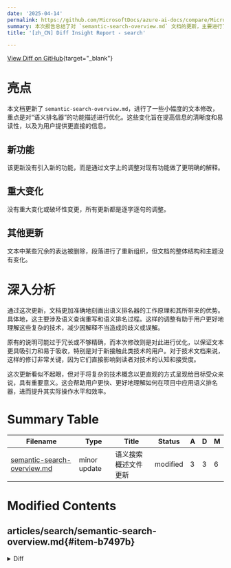 ```yaml
---
date: '2025-04-14'
permalink: https://github.com/MicrosoftDocs/azure-ai-docs/compare/MicrosoftDocs:83f1d3d...MicrosoftDocs:f2cba99
summary: 本次报告总结了对 `semantic-search-overview.md` 文档的更新，主要进行了小幅度的文本修改，尤其是对“语义排名器”功能描述的优化。这些调整旨在提升信息的清晰度和易读性，并为用户提供更直接的信息。此次更新并未引入新功能，而是通过语言调整对现有功能进行了更明确的解释。同时，文档没有重大变化或破坏性变更，所有更新均为逐字逐句的微调，删去了冗余表达并重新组织了段落，但整体结构和主题保持不变。此次更新使得文档更准确地反映语义排名器的工作原理及其优势，帮助用户更好地理解复杂技术，从而提高他们的操作水平和效率。
title: '[zh_CN] Diff Insight Report - search'

---
```


[View Diff on GitHub](https://github.com/MicrosoftDocs/azure-ai-docs/compare/MicrosoftDocs:83f1d3d...MicrosoftDocs:f2cba99){target="_blank"}

# 亮点

本文档更新了 `semantic-search-overview.md`，进行了一些小幅度的文本修改，重点是对“语义排名器”的功能描述进行优化。这些变化旨在提高信息的清晰度和易读性，以及为用户提供更直接的信息。

## 新功能

该更新没有引入新的功能，而是通过文字上的调整对现有功能做了更明确的解释。

## 重大变化

没有重大变化或破坏性变更，所有更新都是逐字逐句的调整。

## 其他更新

文本中某些冗余的表达被删除，段落进行了重新组织，但文档的整体结构和主题没有变化。

# 深入分析

通过这次更新，文档更加准确地刻画出语义排名器的工作原理和其所带来的优势。具体地，这主要涉及语义查询重写和语义排名过程。这样的调整有助于用户更好地理解这些复杂的技术，减少因解释不当造成的歧义或误解。

原有的说明可能过于冗长或不够精确，而本次修改则是对此进行优化，以保证文本更具吸引力和易于吸收，特别是对于新接触此类技术的用户。对于技术文档来说，这样的修订非常关键，因为它们直接影响到读者对技术的认知和接受度。

这次更新看似不起眼，但对于将复杂的技术概念以更直观的方式呈现给目标受众来说，具有重要意义。这会帮助用户更快、更好地理解如何在项目中应用语义排名器，进而提升其实际操作水平和效率。

# Summary Table
|  Filename  | Type |    Title    | Status | A  | D  | M  |
|------------|------|-------------|--------|----|----|----|
| [semantic-search-overview.md](#item-b7497b) | minor update | 语义搜索概述文件更新 | modified | 3 | 3 | 6 | 


# Modified Contents
## articles/search/semantic-search-overview.md{#item-b7497b}

<details>
<summary>Diff</summary>
````diff
@@ -24,13 +24,13 @@ Semantic ranker is a premium feature, billed by usage. We recommend this article
 
 ## What is semantic ranking?
 
-Semantic ranker calls LLMs at query time. LLms are used to improve the quality of an initial [BM25-ranked](index-similarity-and-scoring.md) or [RRF-ranked](hybrid-search-ranking.md) search result for text-based queries, the text portion of vector queries, and hybrid queries. Semantic ranking extends the query execution pipeline in three ways:
+Semantic ranker is a collection of query-side capabilities that improve the quality of an initial [BM25-ranked](index-similarity-and-scoring.md) or [RRF-ranked](hybrid-search-ranking.md) search result for text-based queries, the text portion of vector queries, and hybrid queries. Semantic ranking extends the query execution pipeline in three ways:
 
 * First, it always adds secondary ranking over an initial result set that was scored using BM25 or Reciprocal Rank Fusion (RRF). This secondary ranking uses multi-lingual, deep learning models adapted from Microsoft Bing to promote the most semantically relevant results.
 
 * Second, it returns captions and optionally extracts answers in the response, which you can render on a search page to improve the user's search experience.
 
-* Third, if you enable query rewrite, it calls an LLM to expand an initial query string into multiple semantically similar query strings. 
+* Third, if you enable query rewrite, it expands an initial query string into multiple semantically similar query strings. 
 
 Secondary ranking and "answers" apply to the query response. Query rewrite is part of the query request.
 
@@ -41,7 +41,7 @@ Here are the capabilities of the semantic reranker.
 | L2 ranking | Uses the context or semantic meaning of a query to compute a new relevance score over preranked results. |
 | [Semantic captions and highlights](semantic-how-to-query-request.md) | Extracts verbatim sentences and phrases from fields that best summarize the content, with highlights over key passages for easy scanning. Captions that summarize a result are useful when individual content fields are too dense for the search results page. Highlighted text elevates the most relevant terms and phrases so that users can quickly determine why a match was considered relevant. |
 | [Semantic answers](semantic-answers.md) | An optional and extra substructure returned from a semantic query. It provides a direct answer to a query that looks like a question. It requires that a document has text with the characteristics of an answer. |
-| [Query rewrite](semantic-how-to-query-rewrite.md) | Using text queries or the text portion of a vector query, semantic ranker creates up to 10 variants of the query, perhaps correcting typos or spelling errors, or rephrasing a query using synonyms generated by the LLM. The rewritten query runs on the search engine. The results are scored using BM25 or RRF scoring, and then rescored by semantic ranker.  |
+| [Query rewrite](semantic-how-to-query-rewrite.md) | Using text queries or the text portion of a vector query, semantic ranker creates up to 10 variants of the query, perhaps correcting typos or spelling errors, or rephrasing a query using generated synonyms. The rewritten query runs on the search engine. The results are scored using BM25 or RRF scoring, and then rescored by semantic ranker.  |
 
 ## How semantic ranker works
 
````
</details>

### Summary

```json
{
    "modification_type": "minor update",
    "modification_title": "语义搜索概述文件更新"
}
```

### Explanation
在文件 `semantic-search-overview.md` 中进行了小幅更新。该更改的具体内容包括对语义排名器功能描述的轻微调整，目的在于更清晰地传达其功能和应用场景。更新后，文本描述对语义排名器的功能做了一些逸变，尤其是在某些句子的表述上更强调了查询重写和语义排名的过程。

例如，描述语义排名器的段落被修改，使其更加简洁明了。此外，从描述中去掉了某些冗余的表达，使之更加流畅。文件的结构保持不变，但对几个关键点的说明优化，提高了可读性和理解性。这些更改旨在为用户提供更直接的信息，提升其在使用语义排名器时的体验。


